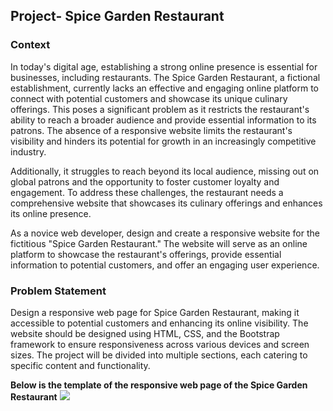 ## Project- Spice Garden Restaurant

### Context

In today's digital age, establishing a strong online presence is essential for businesses, including restaurants. The Spice Garden Restaurant, a fictional establishment, currently lacks an effective and engaging online platform to connect with potential customers and showcase its unique culinary offerings. This poses a significant problem as it restricts the restaurant's ability to reach a broader audience and provide essential information to its patrons. The absence of a responsive website limits the restaurant's visibility and hinders its potential for growth in an increasingly competitive industry.

Additionally, it struggles to reach beyond its local audience, missing out on global patrons and the opportunity to foster customer loyalty and engagement. To address these challenges, the restaurant needs a comprehensive website that showcases its culinary offerings and enhances its online presence.

As a novice web developer, design and create a responsive website for the fictitious "Spice Garden Restaurant."  The website will serve as an online platform to showcase the restaurant's offerings, provide essential information to potential customers, and offer an engaging user experience.

### Problem Statement

Design a responsive web page for Spice Garden Restaurant, making it accessible to potential customers and enhancing its online visibility.
The website should be designed using HTML, CSS, and the Bootstrap framework to ensure responsiveness across various devices and screen sizes. The project will be divided into multiple sections, each catering to specific content and functionality.

**Below is the template of the responsive web page of the Spice Garden Restaurant**
![](./Screenshots/Spice%20Garden%20Restaurant.png)




